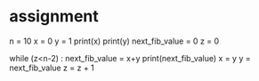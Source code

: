 # assignment
n = 10
x = 0 
y = 1 
print(x)
print(y)
next_fib_value = 0
z = 0 

while (z<n-2) :
    next_fib_value = x+y
    print(next_fib_value)
    x = y 
    y = next_fib_value
    z = z + 1
